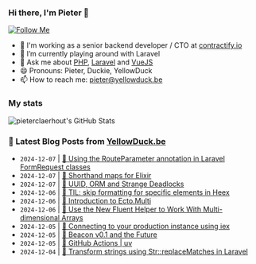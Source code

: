 ### Hi there, I'm Pieter 👋  
[![Follow Me](https://img.shields.io/github/followers/pieterclaerhout?label=Follow&style=social)](https://github.com/pieterclaerhout)

- 🏢 I'm working as a senior backend developer / CTO at [contractify.io](https://contractify.io)
- 🌱 I’m currently playing around with Laravel
- 💬 Ask me about [PHP](https://php.net), [Laravel](http://laravel.com) and [VueJS](https://vuejs.org)
- 😄 Pronouns: Pieter, Duckie, YellowDuck
- 📫 How to reach me: pieter@yellowduck.be

### My stats

![pieterclaerhout's GitHub Stats](https://github-readme-stats.vercel.app/api?username=pieterclaerhout&show_icons=true&count_private=true&line_height=40)

### 📩 Latest Blog Posts from [YellowDuck.be](https://www.yellowduck.be/)
<!-- BLOG-POST-LIST:START -->
- `2024-12-07` | [🐥 Using the RouteParameter annotation in Laravel FormRequest classes](https://www.yellowduck.be/posts/using-the-routeparameter-annotation-in-laravel-formrequest-classes)  
- `2024-12-07` | [🔗 Shorthand maps for Elixir](https://www.yellowduck.be/posts/shorthand-maps-for-elixir)  
- `2024-12-07` | [🔗 UUID, ORM and Strange Deadlocks](https://www.yellowduck.be/posts/uuid-orm-and-strange-deadlocks)  
- `2024-12-06` | [🐥 TIL: skip formatting for specific elements in Heex](https://www.yellowduck.be/posts/til-skip-formatting-for-specific-elements-in-heex)  
- `2024-12-06` | [🔗 Introduction to Ecto.Multi](https://www.yellowduck.be/posts/introduction-to-ecto-multi)  
- `2024-12-06` | [🔗 Use the New Fluent Helper to Work With Multi-dimensional Arrays](https://www.yellowduck.be/posts/use-the-new-fluent-helper-to-work-with-multi-dimensional-arrays-in-laravel-11-2-laravel-news)  
- `2024-12-05` | [🐥 Connecting to your production instance using iex](https://www.yellowduck.be/posts/connecting-to-your-production-instance-using-iex)  
- `2024-12-05` | [🔗 Beacon v0.1 and the Future](https://www.yellowduck.be/posts/beacon-v0-1-and-the-future)  
- `2024-12-05` | [🔗 GitHub Actions | uv](https://www.yellowduck.be/posts/github-actions-uv)  
- `2024-12-04` | [🐥 Transform strings using Str::replaceMatches in Laravel](https://www.yellowduck.be/posts/transform-strings-using-str-replacematches-in-laravel)  

<!-- BLOG-POST-LIST:END -->
